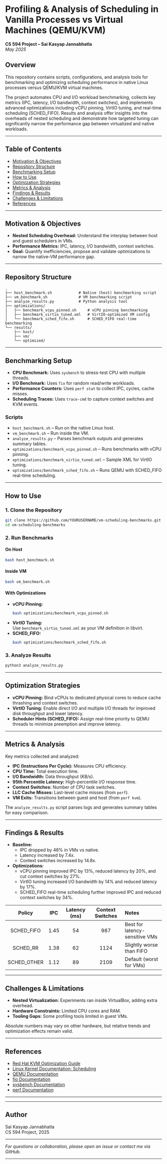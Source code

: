 
# Profiling & Analysis of Scheduling in Vanilla Processes vs Virtual Machines (QEMU/KVM)

**CS 594 Project – Sai Kasyap Jannabhatla**  
*May 2025*



## Overview

This repository contains scripts, configurations, and analysis tools for benchmarking and optimizing scheduling performance in native Linux processes versus QEMU/KVM virtual machines.

The project automates CPU and I/O workload benchmarking, collects key metrics (IPC, latency, I/O bandwidth, context switches), and implements advanced optimizations including vCPU pinning, VirtIO tuning, and real-time scheduling (SCHED_FIFO). Results and analysis offer insights into the overheads of nested scheduling and demonstrate how targeted tuning can significantly narrow the performance gap between virtualized and native workloads.

---

## Table of Contents

- [Motivation & Objectives](#motivation--objectives)
- [Repository Structure](#repository-structure)
- [Benchmarking Setup](#benchmarking-setup)
- [How to Use](#how-to-use)
- [Optimization Strategies](#optimization-strategies)
- [Metrics & Analysis](#metrics--analysis)
- [Findings & Results](#findings--results)
- [Challenges & Limitations](#challenges--limitations)
- [References](#references)

---

## Motivation & Objectives

- **Nested Scheduling Overhead:** Understand the interplay between host and guest schedulers in VMs.
- **Performance Metrics:** IPC, latency, I/O bandwidth, context switches.
- **Goal:** Quantify inefficiencies, propose and validate optimizations to narrow the native-VM performance gap.

---

## Repository Structure

```
.
├── host_benchmark.sh            # Native (host) benchmarking script
├── vm_benchmark.sh              # VM benchmarking script
├── analyze_results.py           # Python analysis tool
├── optimizations/
│   ├── benchmark_vcpu_pinned.sh     # vCPU pinning benchmarking
│   ├── benchmark_virtio_tuned.xml   # VirtIO-optimized VM config
│   └── benchmark_sched_fifo.sh      # SCHED_FIFO real-time benchmarking
└── results/
    ├── host/
    ├── vm/
    └── optimized/
```

---

## Benchmarking Setup

- **CPU Benchmark:** Uses `sysbench` to stress-test CPU with multiple threads.
- **I/O Benchmark:** Uses `fio` for random read/write workloads.
- **Performance Counters:** Uses `perf stat` to collect IPC, cycles, cache misses.
- **Scheduling Traces:** Uses `trace-cmd` to capture context switches and KVM events.

### Scripts

- `host_benchmark.sh` – Run on the native Linux host.
- `vm_benchmark.sh` – Run inside the VM.
- `analyze_results.py` – Parses benchmark outputs and generates summary tables.
- `optimizations/benchmark_vcpu_pinned.sh` – Runs benchmarks with vCPU pinning.
- `optimizations/benchmark_virtio_tuned.xml` – Sample XML for VirtIO tuning.
- `optimizations/benchmark_sched_fifo.sh` – Runs QEMU with SCHED_FIFO real-time scheduling.

---

## How to Use

### 1. Clone the Repository

```bash
git clone https://github.com/YOURUSERNAME/vm-scheduling-benchmarks.git
cd vm-scheduling-benchmarks
```

### 2. Run Benchmarks

#### On Host

```bash
bash host_benchmark.sh
```

#### Inside VM

```bash
bash vm_benchmark.sh
```

#### With Optimizations

- **vCPU Pinning:**  
  ```bash
  bash optimizations/benchmark_vcpu_pinned.sh  
  ```
- **VirtIO Tuning:**  
  Use `benchmark_virtio_tuned.xml` as your VM definition in libvirt.
- **SCHED_FIFO:**  
  ```bash
  bash optimizations/benchmark_sched_fifo.sh 
  ```

### 3. Analyze Results

```bash
python3 analyze_results.py
```

---

## Optimization Strategies

- **vCPU Pinning:** Bind vCPUs to dedicated physical cores to reduce cache thrashing and context switches.
- **VirtIO Tuning:** Enable direct I/O and multiple I/O threads for improved disk throughput and lower latency.
- **Scheduler Hints (SCHED_FIFO):** Assign real-time priority to QEMU threads to minimize preemption and improve latency.

---

## Metrics & Analysis

Key metrics collected and analyzed:

- **IPC (Instructions Per Cycle):** Measures CPU efficiency.
- **CPU Time:** Total execution time.
- **I/O Bandwidth:** Data throughput (KB/s).
- **95th Percentile Latency:** High-percentile I/O response time.
- **Context Switches:** Number of CPU task switches.
- **LLC Cache Misses:** Last-level cache misses (from `perf`).
- **VM Exits:** Transitions between guest and host (from `perf kvm`).

The `analyze_results.py` script parses logs and generates summary tables for easy comparison.

---

## Findings & Results

- **Baseline:**  
  - IPC dropped by 48% in VMs vs native.
  - Latency increased by 7.4x.
  - Context switches increased by 14.8x.
- **Optimizations:**  
  - vCPU pinning improved IPC by 13%, reduced latency by 20%, and cut context switches by 27%.
  - VirtIO tuning increased I/O bandwidth by 14% and reduced latency by 17%.
  - SCHED_FIFO real-time scheduling further improved IPC and reduced context switches by 34%.

| Policy      | IPC  | Latency (ms) | Context Switches | Notes                        |
|:-----------:|:----:|:------------:|:----------------:|:-----------------------------|
| SCHED_FIFO  | 1.45 | 54           | 987              | Best for latency-sensitive VMs|
| SCHED_RR    | 1.38 | 62           | 1124             | Slightly worse than FIFO      |
| SCHED_OTHER | 1.12 | 89           | 2109             | Default (worst for VMs)       |

---

## Challenges & Limitations

- **Nested Virtualization:** Experiments ran inside VirtualBox, adding extra overhead.
- **Hardware Constraints:** Limited CPU cores and RAM.
- **Tooling Gaps:** Some profiling tools limited in guest VMs.

Absolute numbers may vary on other hardware, but relative trends and optimization effects remain valid.

---

## References

- [Red Hat KVM Optimization Guide](https://access.redhat.com/documentation/en-us/red_hat_enterprise_linux/8/html/configuring_and_managing_virtualization/assembly_performance-tuning-for-virtual-machines_configuring-and-managing-virtualization)
- [Linux Kernel Documentation: Scheduling](https://www.kernel.org/doc/html/latest/scheduler/index.html)
- [QEMU Documentation](https://wiki.qemu.org/Main_Page)
- [fio Documentation](https://fio.readthedocs.io/en/latest/)
- [sysbench Documentation](https://github.com/akopytov/sysbench)
- [perf Documentation](https://perf.wiki.kernel.org/index.php/Main_Page)

---

---

## Author

Sai Kasyap Jannabhatla  
CS 594 Project, 2025

---

*For questions or collaboration, please open an issue or contact me via GitHub.*

---
